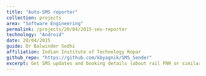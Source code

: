 ```yaml
---
title: "Auto-SMS reporter"
collection: projects
area: "Software Engineering"
permalink: /projects/20/04/2015-sms-reporter
technology: "Android"
date: 20/04/2015
guide: Dr Balwinder Sodhi
affiliation: Indian Institute of Technology Ropar
github_repo: "https://github.com/kbyagnik/SMS_Sender"
excerpt: Get SMS updates and booking details (about rail PNR or similar bookings) by sending booking id sms to a particular device.
---
```

